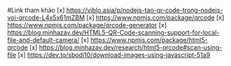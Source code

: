 #Link tham khảo
[x] https://viblo.asia/p/nodejs-tao-qr-code-trong-nodejs-voi-qrcode-L4x5x61mZBM
[x] https://www.npmjs.com/package/qrcode
[x] https://www.npmjs.com/package/qrcode-generator
[x] https://blog.minhazav.dev/HTML5-QR-Code-scanning-support-for-local-file-and-default-camera/
[x] https://www.npmjs.com/package/html5-qrcode
[x] https://blog.minhazav.dev/research/html5-qrcode#scan-using-file
[x] https://dev.to/sbodi10/download-images-using-javascript-51a9